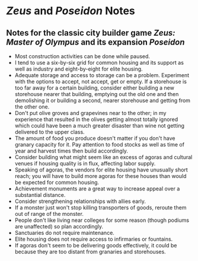 # *Zeus* and *Poseidon* Notes
## Notes for the classic city builder game *Zeus: Master of Olympus* and its expansion *Poseidon* 

* Most construction activities can be done while paused.
* I tend to use a six-by-six grid for common housing and its support as well
as industry and eight-by-eight for elite housing.
* Adequate storage and access to storage can be a problem. Experiment with the
options to accept, not accept, get or empty. If a storehouse is too far away
for a certain building, consider either building a new storehouse nearer that
building, emptying out the old one and then demolishing it or building a
second, nearer storehouse and getting from the other one.
* Don't put olive groves and grapevines near to the other; in my experience
that resulted in the olives getting almost totally ignored which could have
been a much greater disaster than wine not getting delivered to the upper
class.
* The amount of food you produce doesn't matter if you don't have granary
capacity for it. Pay attention to food stocks as well as time of year and
harvest times then build accordingly.
* Consider building what might seem like an excess of agoras and cultural
venues if housing quality is in flux, affecting labor supply.
* Speaking of agoras, the vendors for elite housing have unusually short
reach; you will have to build more agoras for these houses than would be
expected for common housing.
* Achievement monuments are a great way to increase appeal over a substantial
distance.
* Consider strengthening relationships with allies early.
* If a monster just won't stop killing transporters of goods, reroute them
out of range of the monster.
* People don't like living near colleges for some reason (though podiums are
unaffected) so plan accordingly.
* Sanctuaries do not require maintenance.
* Elite housing does not require access to infirmaries or fountains.
* If agoras don't seem to be delivering goods effectively, it could be because
they are too distant from granaries and storehouses.

